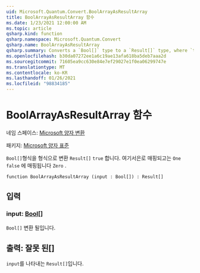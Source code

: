 ```yaml
---
uid: Microsoft.Quantum.Convert.BoolArrayAsResultArray
title: BoolArrayAsResultArray 함수
ms.date: 1/23/2021 12:00:00 AM
ms.topic: article
qsharp.kind: function
qsharp.namespace: Microsoft.Quantum.Convert
qsharp.name: BoolArrayAsResultArray
qsharp.summary: Converts a `Bool[]` type to a `Result[]` type, where `true` is mapped to `One` and `false` is mapped to `Zero`.
ms.openlocfilehash: b30da07272ee1a6c19ae13afa618ba5deb7aaa2d
ms.sourcegitcommit: 71605ea9cc630e84e7ef29027e1f0ea06299747e
ms.translationtype: MT
ms.contentlocale: ko-KR
ms.lasthandoff: 01/26/2021
ms.locfileid: "98834185"
---
```

# <a name="boolarrayasresultarray-function"></a>BoolArrayAsResultArray 함수

네임 스페이스: [Microsoft 양자 변환](xref:Microsoft.Quantum.Convert)

패키지: [Microsoft 양자 표준](https://nuget.org/packages/Microsoft.Quantum.Standard)


`Bool[]`형식을 형식으로 변환 `Result[]` `true` 합니다. 여기서은로 매핑되고는 `One` `false` 에 매핑됩니다 `Zero` .

```qsharp
function BoolArrayAsResultArray (input : Bool[]) : Result[]
```


## <a name="input"></a>입력

### <a name="input--bool"></a>input: [Bool](xref:microsoft.quantum.lang-ref.bool)[]

`Bool[]` 변환 될입니다.



## <a name="output--__invalidresult__"></a>출력: __잘못 <Result> 된__[]

`input`를 나타내는 `Result[]`입니다.